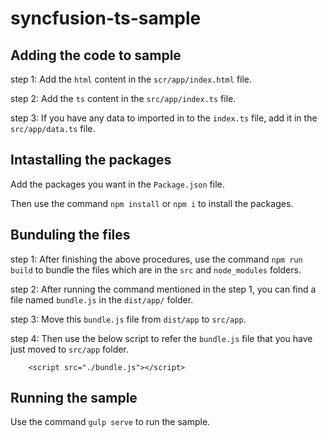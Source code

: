 # syncfusion-ts-sample

## Adding the code to sample
step 1: Add the `html` content in the `scr/app/index.html` file.

step 2: Add the `ts` content in the `src/app/index.ts` file.

step 3: If you have any data to imported in to the `index.ts` file, add it in the `src/app/data.ts` file.

## Intastalling the packages
Add the packages you want in the `Package.json` file.

Then use the command `npm install` or `npm i` to install the packages.

## Bunduling the files
step 1: After finishing the above procedures, use the command `npm run build` to bundle the files which are in the `src` and `node_modules` folders.

step 2: After running the command mentioned in the step 1, you can find a file named `bundle.js` in the `dist/app/` folder.

step 3: Move this `bundle.js` file from  `dist/app` to `src/app`.

step 4: Then use the below script to refer the `bundle.js` file that you have just moved to `src/app` folder.

        <script src="./bundle.js"></script>

## Running the sample
Use the command `gulp serve` to run the sample.
